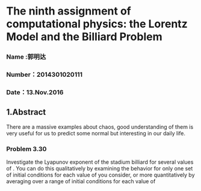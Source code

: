 # The ninth assignment of computational physics: the Lorentz Model and the Billiard Problem 

### Name :郭明达
### Number：2014301020111
### Date：13.Nov.2016

## 1.Abstract

There are a massive examples about chaos, good understanding of them is very useful for us to predict some normal but interesting in our
daily life.

### Problem 3.30
Investigate the Lyapunov exponent of the stadium billiard for several values of 
<img src="http://latex.codecogs.com/gif.latex?\alpha" alt="" title="" />. You can do this qualitatively by examining the 
behavior for only one set of initial conditions for each value of 
<img src="http://latex.codecogs.com/gif.latex?\alpha" alt="" title="" />you consider, or more quantitatively by averaging over a range of
initial conditions for each value of <img src="http://latex.codecogs.com/gif.latex?\alpha" alt="" title="" />
